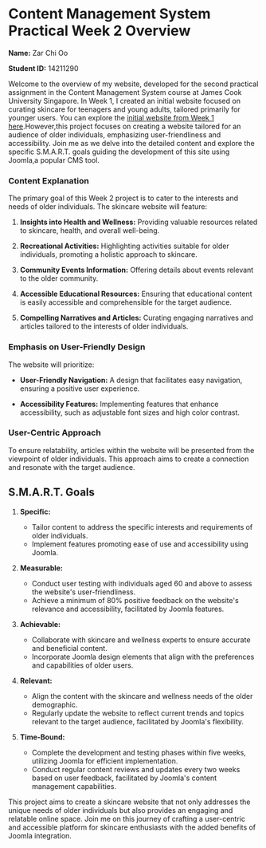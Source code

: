 # Content Management System Practical Week 2 Overview

**Name:** Zar Chi Oo


**Student ID:** 14211290

Welcome to the overview of my website, developed for the second practical assignment in the Content Management System course at James Cook University Singapore.
In Week 1, I created an initial website focused on curating skincare for teenagers and young adults, tailored primarily for younger users. You can explore the [initial website from Week 1 here](https://skincarebyzarchiiiiioo.on.drv.tw/www.coconutskincarebyzar.com/).However,this project focuses on creating a website tailored for an audience of older individuals, emphasizing user-friendliness and accessibility.
Join me as we delve into the detailed content and explore the specific S.M.A.R.T. goals guiding the development of this site using Joomla,a popular CMS tool.


### Content Explanation

The primary goal of this Week 2 project is to cater to the interests and needs of older individuals. The skincare website will feature:

1. **Insights into Health and Wellness:** Providing valuable resources related to skincare, health, and overall well-being.
   
2. **Recreational Activities:** Highlighting activities suitable for older individuals, promoting a holistic approach to skincare.

3. **Community Events Information:** Offering details about events relevant to the older community.

4. **Accessible Educational Resources:** Ensuring that educational content is easily accessible and comprehensible for the target audience.

5. **Compelling Narratives and Articles:** Curating engaging narratives and articles tailored to the interests of older individuals.

### Emphasis on User-Friendly Design

The website will prioritize:

- **User-Friendly Navigation:** A design that facilitates easy navigation, ensuring a positive user experience.

- **Accessibility Features:** Implementing features that enhance accessibility, such as adjustable font sizes and high color contrast.

### User-Centric Approach

To ensure relatability, articles within the website will be presented from the viewpoint of older individuals. This approach aims to create a connection and resonate with the target audience.

## S.M.A.R.T. Goals


1. **Specific:**
   - Tailor content to address the specific interests and requirements of older individuals.
   - Implement features promoting ease of use and accessibility using Joomla.

2. **Measurable:**
   - Conduct user testing with individuals aged 60 and above to assess the website's user-friendliness.
   - Achieve a minimum of 80% positive feedback on the website's relevance and accessibility, facilitated by Joomla features.

3. **Achievable:**
   - Collaborate with skincare and wellness experts to ensure accurate and beneficial content.
   - Incorporate Joomla design elements that align with the preferences and capabilities of older users.

4. **Relevant:**
   - Align the content with the skincare and wellness needs of the older demographic.
   - Regularly update the website to reflect current trends and topics relevant to the target audience, facilitated by Joomla's flexibility.

5. **Time-Bound:**
   - Complete the development and testing phases within five weeks, utilizing Joomla for efficient implementation.
   - Conduct regular content reviews and updates every two weeks based on user feedback, facilitated by Joomla's content management capabilities.

This project aims to create a skincare website that not only addresses the unique needs of older individuals but also provides an engaging and relatable online space. Join me on this journey of crafting a user-centric and accessible platform for skincare enthusiasts with the added benefits of Joomla integration.
